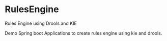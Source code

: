 # RulesEngine
Rules Engine using Drools and KIE


Demo Spring boot Applications to create rules engine using kie and drools.
